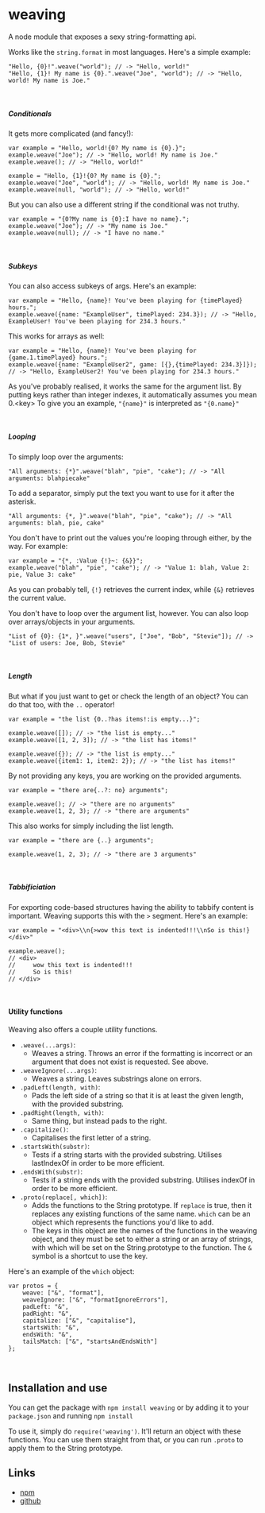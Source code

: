 # weaving
A node module that exposes a sexy string-formatting api.

Works like the `string.format` in most languages. Here's a simple example:

	"Hello, {0}!".weave("world"); // -> "Hello, world!"
	"Hello, {1}! My name is {0}.".weave("Joe", "world"); // -> "Hello, world! My name is Joe."

<br>

##### Conditionals
It gets more complicated (and fancy!):

	var example = "Hello, world!{0? My name is {0}.}";
	example.weave("Joe"); // -> "Hello, world! My name is Joe."
	example.weave(); // -> "Hello, world!"

	example = "Hello, {1}!{0? My name is {0}.";
	example.weave("Joe", "world"); // -> "Hello, world! My name is Joe."
	example.weave(null, "world"); // -> "Hello, world!"

But you can also use a different string if the conditional was not truthy.

	var example = "{0?My name is {0}:I have no name}.";
	example.weave("Joe"); // -> "My name is Joe."
	example.weave(null); // -> "I have no name."

<br>

##### Subkeys
You can also access subkeys of args. Here's an example:

	var example = "Hello, {name}! You've been playing for {timePlayed} hours.";
	example.weave({name: "ExampleUser", timePlayed: 234.3}); // -> "Hello, ExampleUser! You've been playing for 234.3 hours."

This works for arrays as well:

	var example = "Hello, {name}! You've been playing for {game.1.timePlayed} hours.";
	example.weave({name: "ExampleUser2", game: [{},{timePlayed: 234.3}]}); // -> "Hello, ExampleUser2! You've been playing for 234.3 hours."

As you've probably realised, it works the same for the argument list. By putting keys rather than integer indexes, it automatically assumes you mean 0.\<key\> To give you an example, `"{name}"` is interpreted as `"{0.name}"`

<br>

##### Looping
To simply loop over the arguments:

	"All arguments: {*}".weave("blah", "pie", "cake"); // -> "All arguments: blahpiecake"

To add a separator, simply put the text you want to use for it after the asterisk.

	"All arguments: {*, }".weave("blah", "pie", "cake"); // -> "All arguments: blah, pie, cake"

You don't have to print out the values you're looping through either, by the way. For example:

	var example = "{*, :Value {!}~: {&}}";
	example.weave("blah", "pie", "cake"); // -> "Value 1: blah, Value 2: pie, Value 3: cake"

As you can probably tell, `{!}` retrieves the current index, while `{&}` retrieves the current value.

You don't have to loop over the argument list, however. You can also loop over arrays/objects in your arguments.

	"List of {0}: {1*, }".weave("users", ["Joe", "Bob", "Stevie"]); // -> "List of users: Joe, Bob, Stevie"

<br>

##### Length

But what if you just want to get or check the length of an object? You can do that too, with the `..` operator!

	var example = "the list {0..?has items!:is empty...}";

	example.weave([]); // -> "the list is empty..."
	example.weave([1, 2, 3]); // -> "the list has items!"

	example.weave({}); // -> "the list is empty..."
	example.weave({item1: 1, item2: 2}); // -> "the list has items!"

By not providing any keys, you are working on the provided arguments.

	var example = "there are{..?: no} arguments";

	example.weave(); // -> "there are no arguments"
	example.weave(1, 2, 3); // -> "there are arguments"

This also works for simply including the list length.

	var example = "there are {..} arguments";

	example.weave(1, 2, 3); // -> "there are 3 arguments"

<br>

##### Tabbificiation

For exporting code-based structures having the ability to tabbify content is important. Weaving supports this with the `>` segment.
Here's an example:

	var example = "<div>\\n{>wow this text is indented!!!\\nSo is this!}</div>"

	example.weave();
	// <div>
	//     wow this text is indented!!!
	//     So is this!
	// </div>

<br>

#### Utility functions

Weaving also offers a couple utility functions.

- `.weave(...args)`:
	- Weaves a string. Throws an error if the formatting is incorrect or an argument that does not exist is requested. See above.
- `.weaveIgnore(...args)`:
	- Weaves a string. Leaves substrings alone on errors.
- `.padLeft(length, with)`:
	- Pads the left side of a string so that it is at least the given length, with the provided substring.
- `.padRight(length, with)`:
	- Same thing, but instead pads to the right.
- `.capitalize()`:
	- Capitalises the first letter of a string.
- `.startsWith(substr)`:
	- Tests if a string starts with the provided substring. Utilises lastIndexOf in order to be more efficient.
- `.endsWith(substr)`:
	- Tests if a string ends with the provided substring. Utilises indexOf in order to be more efficient.
- `.proto(replace[, which])`:
	- Adds the functions to the String prototype. If `replace` is true, then it replaces any existing functions of the same name. `which` can be an object which represents the functions you'd like to add.
	- The keys in this object are the names of the functions in the weaving object, and they must be set to either a string or an array of strings, with which will be set on the String.prototype to the function. The `&` symbol is a shortcut to use the key.

Here's an example of the `which` object:

	var protos = {
	    weave: ["&", "format"],
	    weaveIgnore: ["&", "formatIgnoreErrors"],
	    padLeft: "&",
	    padRight: "&",
	    capitalize: ["&", "capitalise"],
	    startsWith: "&",
	    endsWith: "&",
	    tailsMatch: ["&", "startsAndEndsWith"]
	};

<br>

## Installation and use

You can get the package with `npm install weaving` or by adding it to your `package.json` and running `npm install`

To use it, simply do `require('weaving')`. It'll return an object with these functions. You can use them straight from that, or you can run `.proto` to apply them to the String prototype.


## Links

- [npm](https://www.npmjs.com/package/weaving)
- [github](https://github.com/aarilight/weaving)
